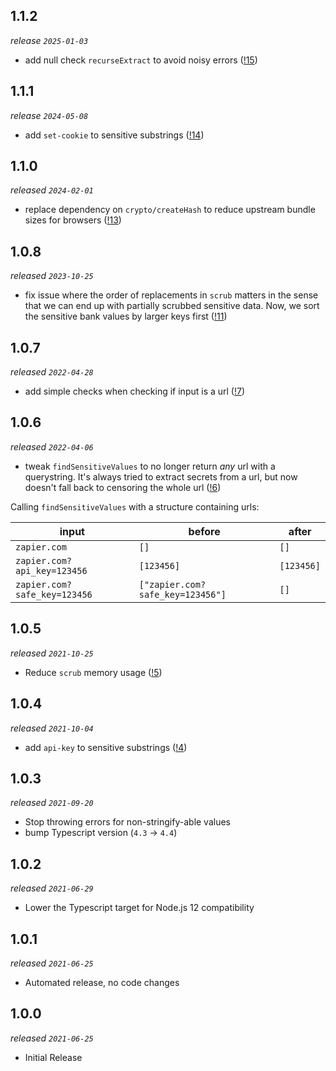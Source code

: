## 1.1.2

_release `2025-01-03`_

- add null check `recurseExtract` to avoid noisy errors ([!15](https://gitlab.com/zapier/team-developer-platform/secret-scrubber-js/-/merge_requests/15))

## 1.1.1

_release `2024-05-08`_

- add `set-cookie` to sensitive substrings ([!14](https://gitlab.com/zapier/team-developer-platform/secret-scrubber-js/-/merge_requests/14))

## 1.1.0

_released `2024-02-01`_

- replace dependency on `crypto/createHash` to reduce upstream bundle sizes for browsers ([!13](https://gitlab.com/zapier/team-developer-platform/secret-scrubber-js/-/merge_requests/13))

## 1.0.8

_released `2023-10-25`_

- fix issue where the order of replacements in `scrub` matters in the sense that we can end up with partially scrubbed sensitive data. Now, we sort the sensitive bank values by larger keys first ([!11](https://gitlab.com/zapier/team-developer-platform/secret-scrubber-js/-/merge_requests/11))

## 1.0.7

_released `2022-04-28`_

- add simple checks when checking if input is a url ([!7](https://gitlab.com/zapier/team-developer-platform/secret-scrubber-js/-/merge_requests/7))

## 1.0.6

_released `2022-04-06`_

- tweak `findSensitiveValues` to no longer return _any_ url with a querystring. It's always tried to extract secrets from a url, but now doesn't fall back to censoring the whole url ([!6](https://gitlab.com/zapier/team-developer-platform/secret-scrubber-js/-/merge_requests/6))

Calling `findSensitiveValues` with a structure containing urls:

| input                        | before                           | after      |
| ---------------------------- | -------------------------------- | ---------- |
| `zapier.com`                 | `[]`                             | `[]`       |
| `zapier.com?api_key=123456`  | `[123456]`                       | `[123456]` |
| `zapier.com?safe_key=123456` | `["zapier.com?safe_key=123456"]` | `[]`       |

## 1.0.5

_released `2021-10-25`_

- Reduce `scrub` memory usage ([!5](https://gitlab.com/zapier/team-developer-platform/secret-scrubber-js/-/merge_requests/5))

## 1.0.4

_released `2021-10-04`_

- add `api-key` to sensitive substrings ([!4](https://gitlab.com/zapier/team-developer-platform/secret-scrubber-js/-/merge_requests/4))

## 1.0.3

_released `2021-09-20`_

- Stop throwing errors for non-stringify-able values
- bump Typescript version (`4.3` -> `4.4`)

## 1.0.2

_released `2021-06-29`_

- Lower the Typescript target for Node.js 12 compatibility

## 1.0.1

_released `2021-06-25`_

- Automated release, no code changes

## 1.0.0

_released `2021-06-25`_

- Initial Release
